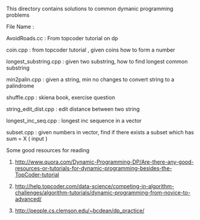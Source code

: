 This directory contains solutions to common dymanic programming problems

File Name : <problem>

AvoidRoads.cc : From topcoder tutorial  on dp

coin.cpp : from topcoder tutorial , given coins how to form a number

longest_substring.cpp : given two substring, how to find longest common substring 

min2palin.cpp : given a string, min no changes to convert string to a palindrome

shuffle.cpp : skiena book, exercise question

string_edit_dist.cpp : edit distance between two string

longest_inc_seq.cpp : longest inc sequence in a vector

subset.cpp : given numbers in vector, find if there exists a subset which has sum = X ( input )


Some good resources for reading 

1. http://www.quora.com/Dynamic-Programming-DP/Are-there-any-good-resources-or-tutorials-for-dynamic-programming-besides-the-TopCoder-tutorial

2. http://help.topcoder.com/data-science/competing-in-algorithm-challenges/algorithm-tutorials/dynamic-programming-from-novice-to-advanced/

3. http://people.cs.clemson.edu/~bcdean/dp_practice/




